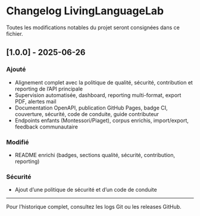 # Changelog LivingLanguageLab

Toutes les modifications notables du projet seront consignées dans ce fichier.

## [1.0.0] - 2025-06-26
### Ajouté
- Alignement complet avec la politique de qualité, sécurité, contribution et reporting de l’API principale
- Supervision automatisée, dashboard, reporting multi-format, export PDF, alertes mail
- Documentation OpenAPI, publication GitHub Pages, badge CI, couverture, sécurité, code de conduite, guide contributeur
- Endpoints enfants (Montessori/Piaget), corpus enrichis, import/export, feedback communautaire

### Modifié
- README enrichi (badges, sections qualité, sécurité, contribution, reporting)

### Sécurité
- Ajout d’une politique de sécurité et d’un code de conduite

---

Pour l’historique complet, consultez les logs Git ou les releases GitHub.
